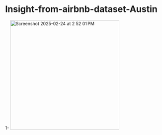 # Insight-from-airbnb-dataset-Austin
1- <img width="351" alt="Screenshot 2025-02-24 at 2 52 01 PM" src="https://github.com/user-attachments/assets/15fabe45-b38e-4480-ac43-abac027f0a9e" />
